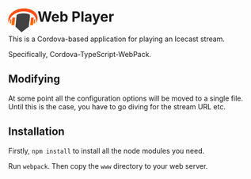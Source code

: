 # <img src="https://raw.githubusercontent.com/InsanityRadio/OnAirController/master/doc/headphones_dark.png" align="left" height=48 /> Web Player

This is a Cordova-based application for playing an Icecast stream. 

Specifically, Cordova-TypeScript-WebPack.

## Modifying

At some point all the configuration options will be moved to a single file. Until this is the case, you have to go diving for the stream URL etc.

## Installation

Firstly, `npm install` to install all the node modules you need.

Run `webpack`. Then copy the `www` directory to your web server. 
